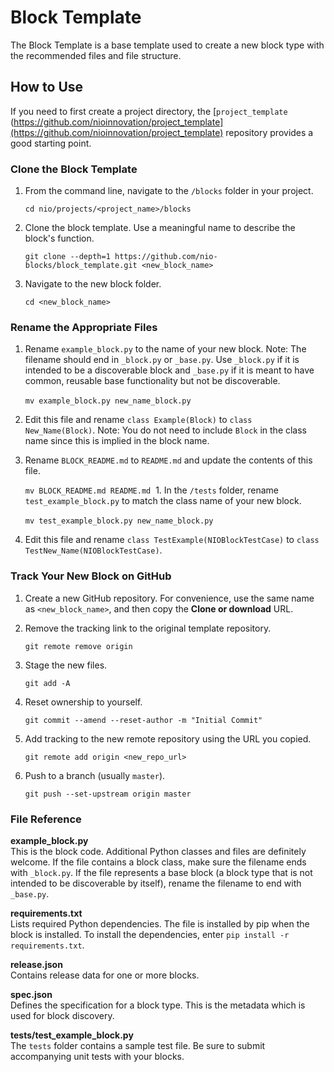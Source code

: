 # Block Template

The Block Template is a base template used to create a new block type with the recommended files and file structure.

## How to Use

If you need to first create a project directory, the [`project_template` (https://github.com/nioinnovation/project_template](https://github.com/nioinnovation/project_template) repository provides a good starting point.

### Clone the Block Template

  1. From the command line, navigate to the `/blocks` folder in your project.

      `cd nio/projects/<project_name>/blocks`
  2. Clone the block template. Use a meaningful name to describe the block's function.

      `git clone --depth=1 https://github.com/nio-blocks/block_template.git <new_block_name>`
  2. Navigate to the new block folder.

      `cd <new_block_name>`

### Rename the Appropriate Files

  1. Rename `example_block.py` to the name of your new block. Note: The filename should end in `_block.py` or `_base.py`. Use `_block.py` if it is intended to be a discoverable block and `_base.py` if it is meant to have common, reusable base functionality but not be discoverable.

        `mv example_block.py new_name_block.py`
  
  1. Edit this file and rename `class Example(Block)` to `class New_Name(Block)`. Note: You do not need to include `Block` in the class name since this is implied in the block name.

  1. Rename `BLOCK_README.md` to `README.md` and update the contents of this file.

        `mv BLOCK_README.md README.md`
  1. In the `/tests` folder, rename `test_example_block.py` to match the class name of your new block.

        `mv test_example_block.py new_name_block.py`
  
  1. Edit this file and rename `class TestExample(NIOBlockTestCase)` to `class TestNew_Name(NIOBlockTestCase)`.

### Track Your New Block on GitHub

  1. Create a new GitHub repository. For convenience, use the same name as `<new_block_name>`, and then copy the **Clone or download** URL.

  1. Remove the tracking link to the original template repository.

       `git remote remove origin`
  1. Stage the new files.

        `git add -A`
  1. Reset ownership to yourself.

        `git commit --amend --reset-author -m "Initial Commit"`
  1. Add tracking to the new remote repository using the URL you copied.

        `git remote add origin <new_repo_url>`
  1. Push to a branch (usually `master`).

        `git push --set-upstream origin master`

### File Reference

**example_block.py**<br>This is the block code. Additional Python classes and files are definitely welcome. If the file contains a block class, make sure the filename ends with `_block.py`. If the file represents a base block (a block type that is not intended to be discoverable by itself), rename the filename to end with `_base.py`.

**requirements.txt**
<br>Lists required Python dependencies. The file is installed by pip when the block is installed. To install the dependencies, enter `pip install -r requirements.txt`.

**release.json**<br>Contains release data for one or more blocks.

**spec.json**<br>Defines the specification for a block type. This is the metadata which is used for block discovery.

**tests/test_example_block.py**<br>The `tests` folder contains a sample test file. Be sure to submit accompanying unit tests with your blocks.
